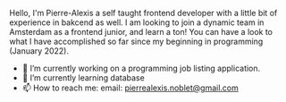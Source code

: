 Hello, I'm Pierre-Alexis a self taught frontend developer with a little bit of experience in bakcend as well. I am looking to join a dynamic team in Amsterdam as a frontend junior, and learn a ton! You can have a look to what I have accomplished so far since my beginning in programming (January 2022).


- 🔭 I’m currently working on a programming job listing application. 
- 🌱 I’m currently learning database
- 📫 How to reach me: email: pierrealexis.noblet@gmail.com


